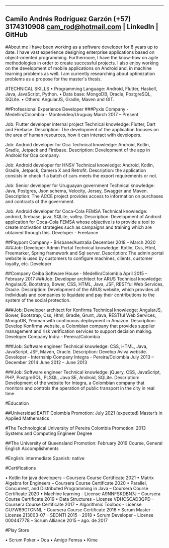 -----
Camilo Andrés Rodríguez Garzón
(+57) 3174310908
cam_rod@hotmail.com | LinkedIn | GitHub
-----

#About me
I have been working as a software developer for 8 years up to date. I have vast experience designing enterprise applications based on object-oriented programming. Furthermore, I have the know-how on agile methodologies in order to create successful projects. I also enjoy working on the development of mobile applications on Android and, in machine learning problems as well. I am currently researching about optimization problems as a propose for the master's thesis.

#TECHNICAL SKILLS
• Programming Language: Android, Flutter, Haskell, Java, JavaScript, Python.
• Data base: MongoDB, Oracle, PostgreSQL, SQLite.
• Others: AngularJS, Gradle, Maven and GIT.

##Professional Experience Developer
###Pyxis Company - Medellín/Colombia - Montevideo/Uruguay
March 2017 – Present

Job: Flutter developer internal project
Technical knowledge: Flutter, Dart and Firebase.
Description: The development of the application focuses on the area of human resources, how it can interact with
developers.

Job: Android developer for Oca
Technical knowledge: Android, Kotlin, Gradle, Jetpack and Firebase. Description: Development of the app in Android for Oca company.

Job: Android developer for HNSV
Technical knowledge: Android, Kotlin, Gradle, Jetpack, Camera X and Retrofit.
Description: the application consists in check if a batch of cars meets the export requirements or not.

Job: Senior developer for Uruguayan government
Technical knowledge: Java, Postgres, Json schema, Velocity, Jersey, Swagger and Maven.
Description: The ACCE project provides access to information on purchases and contracts of the government.

Job: Android developer for Coca-Cola FEMSA
Technical knowledge: android, firebase, java, SQLite, volley.
Description: Development of Android application for Coca-Cola FEMSA whose objective is to provide a tool to
create motivation strategies such as campaigns and training which are obtained through this.
Developer - Freelance

##Paypont Company - Brisbane/Australia December 2018 – March 2020
###Job: Developer Admin Portal
Technical knowledge: Kotlin, Css, Html, Freemarker, Spring framework and Sql server.
Description: The admin portal website is used by customers to configure machines, clients, customer loyalty, etc.
Developer

##Company Ceiba Software House - Medellín/Colombia April 2015 – February 2017
###Job: Developer architect for ARUS
Technical knowledge: AngularJS, Bootstrap, Bower, CSS, HTML, Java, JSF, RESTful Web Services, Oracle. Description: Development of the ARUS website, which provides all individuals and companies to liquidate and pay
their contributions to the system of the social protection.

###Job: Developer architect for Konfirma
Technical knowledge: AngularJS, Bower, Bootstrap, Css, Html, Gradle, Grunt, Java, RESTful Web Services,
MongoDB, Yeoman with continuous deployment in Amazon.
Description: Develop Konfirma website, a Colombian company that provides supplier management and risk
verification services to support decision making.
Developer
Company Indra - Pereira/Colombia

###Job: Software engineer
Technical knowledge: CSS, HTML, Java, JavaScript, JSF, Maven, Oracle. Description: Develop Aviva website.
Developer - Internship
Company Integra - Pereira/Colombia
July 2013 – December 2014
June 2012 – June 2013

###Job: Software engineer
Technical knowledge: jQuery, CSS, JavaScript, PHP, PostgreSQL, PLSQL, Java SE, Android, SQLite. Description: Development of the website for Integra, a Colombian company that monitors and controls the
operation of public transport in the city in real time.

#Education

##Universidad EAFIT Colombia                                              Promotion: July 2021 (expected)
Master’s in Applied Mathematics

#The Technological University of Pereira Colombia                         Promotion: 2013
Systems and Computing Engineer Degree

##The University of Queensland                                            Promotion: February 2019
Course, General English
Accomplishments

#English: intermediate Spanish: native

#Certifications

• Kotlin for java developers – Coursera Course Certificate 2021
• Matrix Algebra for Engineers – Coursera Course Certificate 2020
• Parallel, Concurrent, and Distributed Programming in Java – Coursera Course Certificate 2020
• Machine learning - License A9NNFSKDBN7J – Coursera Course Certificate 2019
• Data Structures - License VDHCSCAD3QPD – Coursera Course Certificate 2017
• Algorithmic Toolbox - License GU7W89GTGNNL - Coursera Course Certificate 2016
• Scrum Master - License 213003-07 – SEONTI 2015 – 2018
• Scrum Developer - License 000447778 – Scrum Alliance 2015 – ago. de 2017

#Play Store

• Scrum Poker
• Oca
• Amigo Femsa
• Kime
